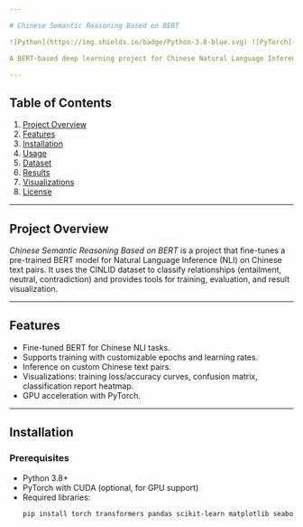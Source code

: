 ```yaml
---

# Chinese Semantic Reasoning Based on BERT

![Python](https://img.shields.io/badge/Python-3.8-blue.svg) ![PyTorch](https://img.shields.io/badge/PyTorch-1.13-orange.svg) ![License](https://img.shields.io/badge/License-MIT-yellow.svg)

A BERT-based deep learning project for Chinese Natural Language Inference (NLI), classifying entailment, neutral, and contradiction in text pairs using the CINLID dataset. Features training, evaluation, inference, and visualizations.

---
```


## Table of Contents
1. [Project Overview](#project-overview)
2. [Features](#features)
3. [Installation](#installation)
4. [Usage](#usage)
5. [Dataset](#dataset)
6. [Results](#results)
7. [Visualizations](#visualizations)
8. [License](#license)

---

## Project Overview
*Chinese Semantic Reasoning Based on BERT* is a project that fine-tunes a pre-trained BERT model for Natural Language Inference (NLI) on Chinese text pairs. It uses the CINLID dataset to classify relationships (entailment, neutral, contradiction) and provides tools for training, evaluation, and result visualization.

---

## Features
- Fine-tuned BERT for Chinese NLI tasks.
- Supports training with customizable epochs and learning rates.
- Inference on custom Chinese text pairs.
- Visualizations: training loss/accuracy curves, confusion matrix, classification report heatmap.
- GPU acceleration with PyTorch.

---

## Installation

### Prerequisites
- Python 3.8+
- PyTorch with CUDA (optional, for GPU support)
- Required libraries:
  ```bash
  pip install torch transformers pandas scikit-learn matplotlib seaborn